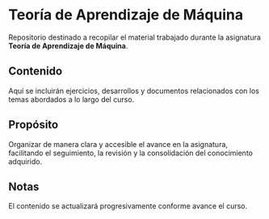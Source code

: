 # Teoría de Aprendizaje de Máquina

Repositorio destinado a recopilar el material trabajado durante la asignatura **Teoría de Aprendizaje de Máquina**.

## Contenido

Aquí se incluirán ejercicios, desarrollos y documentos relacionados con los temas abordados a lo largo del curso.

## Propósito

Organizar de manera clara y accesible el avance en la asignatura, facilitando el seguimiento, la revisión y la consolidación del conocimiento adquirido.

## Notas

El contenido se actualizará progresivamente conforme avance el curso.
